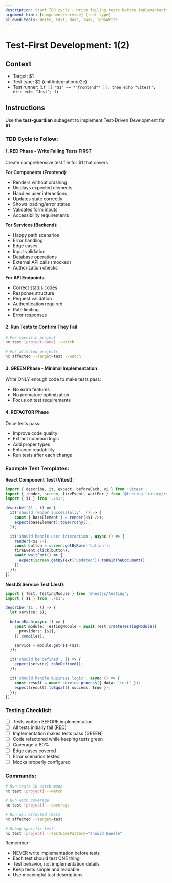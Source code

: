 ```yaml
---
description: Start TDD cycle - write failing tests before implementation
argument-hint: [component/service] [test-type]
allowed-tools: Write, Edit, Bash, Task, TodoWrite
---
```


# Test-First Development: $1 ($2)

## Context

- Target: $1
- Test type: $2 (unit/integration/e2e)
- Test runner: !`if [[ "$1" == *"frontend"* ]]; then echo "Vitest"; else echo "Jest"; fi`

## Instructions

Use the **test-guardian** subagent to implement Test-Driven Development for **$1**.

### TDD Cycle to Follow:

#### 1. RED Phase - Write Failing Tests FIRST

Create comprehensive test file for $1 that covers:

**For Components (Frontend)**:

- Renders without crashing
- Displays expected elements
- Handles user interactions
- Updates state correctly
- Shows loading/error states
- Validates form inputs
- Accessibility requirements

**For Services (Backend)**:

- Happy path scenarios
- Error handling
- Edge cases
- Input validation
- Database operations
- External API calls (mocked)
- Authorization checks

**For API Endpoints**:

- Correct status codes
- Response structure
- Request validation
- Authentication required
- Rate limiting
- Error responses

#### 2. Run Tests to Confirm They Fail

```bash
# For specific project
nx test [project-name] --watch

# For affected projects
nx affected --target=test --watch
```

#### 3. GREEN Phase - Minimal Implementation

Write ONLY enough code to make tests pass:

- No extra features
- No premature optimization
- Focus on test requirements

#### 4. REFACTOR Phase

Once tests pass:

- Improve code quality
- Extract common logic
- Add proper types
- Enhance readability
- Run tests after each change

### Example Test Templates:

**React Component Test (Vitest)**:

```typescript
import { describe, it, expect, beforeEach, vi } from 'vitest';
import { render, screen, fireEvent, waitFor } from '@testing-library/react';
import { $1 } from './$1';

describe('$1', () => {
  it('should render successfully', () => {
    const { baseElement } = render(<$1 />);
    expect(baseElement).toBeTruthy();
  });

  it('should handle user interaction', async () => {
    render(<$1 />);
    const button = screen.getByRole('button');
    fireEvent.click(button);
    await waitFor(() => {
      expect(screen.getByText('Updated')).toBeInTheDocument();
    });
  });
});
```

**NestJS Service Test (Jest)**:

```typescript
import { Test, TestingModule } from '@nestjs/testing';
import { $1 } from './$1';

describe('$1', () => {
  let service: $1;

  beforeEach(async () => {
    const module: TestingModule = await Test.createTestingModule({
      providers: [$1],
    }).compile();

    service = module.get<$1>($1);
  });

  it('should be defined', () => {
    expect(service).toBeDefined();
  });

  it('should handle business logic', async () => {
    const result = await service.process({ data: 'test' });
    expect(result).toEqual({ success: true });
  });
});
```

### Testing Checklist:

- [ ] Tests written BEFORE implementation
- [ ] All tests initially fail (RED)
- [ ] Implementation makes tests pass (GREEN)
- [ ] Code refactored while keeping tests green
- [ ] Coverage > 80%
- [ ] Edge cases covered
- [ ] Error scenarios tested
- [ ] Mocks properly configured

### Commands:

```bash
# Run tests in watch mode
nx test [project] --watch

# Run with coverage
nx test [project] --coverage

# Run all affected tests
nx affected --target=test

# Debug specific test
nx test [project] --testNamePattern="should handle"
```

Remember:

- NEVER write implementation before tests
- Each test should test ONE thing
- Test behavior, not implementation details
- Keep tests simple and readable
- Use meaningful test descriptions
